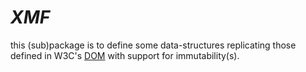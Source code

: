



# *XMF*

this (sub)package 
is to define some data-structures replicating those defined in W3C's [DOM](https://www.w3.org/TR/SVG2/refs.html#ref-dom) with support for immutability(s).






